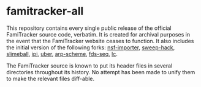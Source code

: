 # famitracker-all

This repository contains every single public release of the official FamiTracker
source code, verbatim. It is created for archival purposes in the event that the
FamiTracker website ceases to function. It also includes the initial version of
the following forks:
[nsf-importer](http://famitracker.com/forum/posts.php?id=2284),
[sweep-hack](http://famitracker.com/forum/posts.php?id=4653),
[slimeball](http://famitracker.com/forum/posts.php?id=4362&pid=44500#44500),
[ipi](http://famitracker.com/forum/posts.php?id=5235),
[uber](http://famitracker.com/forum/posts.php?id=5488),
[arp-scheme](http://famitracker.com/forum/posts.php?id=6151),
[fds-seq](http://forums.famitracker.com/viewtopic.php?f=6&t=1081),
[lc](http://forums.famitracker.com/viewtopic.php?f=7&t=1221).

The FamiTracker source is known to put its header files in several directories
throughout its history. No attempt has been made to unify them to make the
relevant files diff-able.
